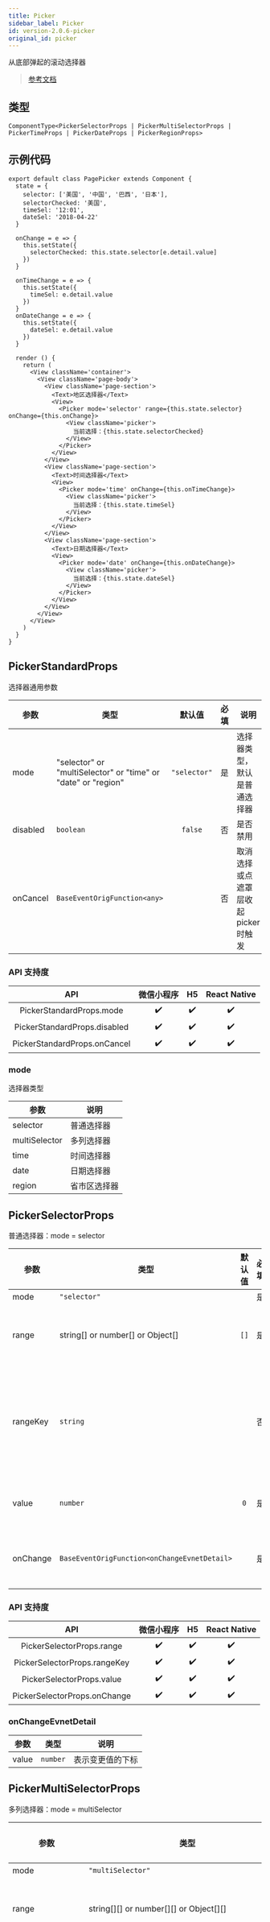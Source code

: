 ```yaml
---
title: Picker
sidebar_label: Picker
id: version-2.0.6-picker
original_id: picker
---
```


从底部弹起的滚动选择器

> [参考文档](https://developers.weixin.qq.com/miniprogram/dev/component/picker.html)

## 类型

```tsx
ComponentType<PickerSelectorProps | PickerMultiSelectorProps | PickerTimeProps | PickerDateProps | PickerRegionProps>
```

## 示例代码

```tsx
export default class PagePicker extends Component {
  state = {
    selector: ['美国', '中国', '巴西', '日本'],
    selectorChecked: '美国',
    timeSel: '12:01',
    dateSel: '2018-04-22'
  }

  onChange = e => {
    this.setState({
      selectorChecked: this.state.selector[e.detail.value]
    })
  }

  onTimeChange = e => {
    this.setState({
      timeSel: e.detail.value
    })
  }
  onDateChange = e => {
    this.setState({
      dateSel: e.detail.value
    })
  }

  render () {
    return (
      <View className='container'>
        <View className='page-body'>
          <View className='page-section'>
            <Text>地区选择器</Text>
            <View>
              <Picker mode='selector' range={this.state.selector} onChange={this.onChange}>
                <View className='picker'>
                  当前选择：{this.state.selectorChecked}
                </View>
              </Picker>
            </View>
          </View>
          <View className='page-section'>
            <Text>时间选择器</Text>
            <View>
              <Picker mode='time' onChange={this.onTimeChange}>
                <View className='picker'>
                  当前选择：{this.state.timeSel}
                </View>
              </Picker>
            </View>
          </View>
          <View className='page-section'>
            <Text>日期选择器</Text>
            <View>
              <Picker mode='date' onChange={this.onDateChange}>
                <View className='picker'>
                  当前选择：{this.state.dateSel}
                </View>
              </Picker>
            </View>
          </View>
        </View>
      </View>
    )
  }
}
```

## PickerStandardProps

选择器通用参数

| 参数 | 类型 | 默认值 | 必填 | 说明 |
| --- | --- | :---: | :---: | --- |
| mode | "selector" or "multiSelector" or "time" or "date" or "region" | `"selector"` | 是 | 选择器类型，默认是普通选择器 |
| disabled | `boolean` | `false` | 否 | 是否禁用 |
| onCancel | `BaseEventOrigFunction<any>` |  | 否 | 取消选择或点遮罩层收起 picker 时触发 |

### API 支持度

| API | 微信小程序 | H5 | React Native |
| :---: | :---: | :---: | :---: |
| PickerStandardProps.mode | ✔️ | ✔️ | ✔️ |
| PickerStandardProps.disabled | ✔️ | ✔️ | ✔️ |
| PickerStandardProps.onCancel | ✔️ | ✔️ | ✔️ |

### mode

选择器类型

| 参数 | 说明 |
| --- | --- |
| selector | 普通选择器 |
| multiSelector | 多列选择器 |
| time | 时间选择器 |
| date | 日期选择器 |
| region | 省市区选择器 |

## PickerSelectorProps

普通选择器：mode = selector

| 参数 | 类型 | 默认值 | 必填 | 说明 |
| --- | --- | :---: | :---: | --- |
| mode | `"selector"` |  | 是 | 选择器类型 |
| range | string[] or number[] or Object[] | `[]` | 是 | mode为 selector 或 multiSelector 时，range 有效 |
| rangeKey | `string` |  | 否 | 当 range 是一个 Object Array 时，通过 rangeKey 来指定 Object 中 key 的值作为选择器显示内容 |
| value | `number` | `0` | 是 | 表示选择了 range 中的第几个（下标从 0 开始） |
| onChange | `BaseEventOrigFunction<onChangeEvnetDetail>` |  | 是 | value 改变时触发 change 事件，event.detail = {value} |

### API 支持度

| API | 微信小程序 | H5 | React Native |
| :---: | :---: | :---: | :---: |
| PickerSelectorProps.range | ✔️ | ✔️ | ✔️ |
| PickerSelectorProps.rangeKey | ✔️ | ✔️ | ✔️ |
| PickerSelectorProps.value | ✔️ | ✔️ | ✔️ |
| PickerSelectorProps.onChange | ✔️ | ✔️ | ✔️ |

### onChangeEvnetDetail

| 参数 | 类型 | 说明 |
| --- | --- | --- |
| value | `number` | 表示变更值的下标 |

## PickerMultiSelectorProps

多列选择器：mode = multiSelector

| 参数 | 类型 | 默认值 | 必填 | 说明 |
| --- | --- | :---: | :---: | --- |
| mode | `"multiSelector"` |  | 是 | 选择器类型 |
| range | string[][] or number[][] or Object[][] | `[]` | 是 | mode为 selector 或 multiSelector 时，range 有效 |
| rangeKey | `string` |  | 否 | 当 range 是一个 Object Array 时，通过 rangeKey 来指定 Object 中 key 的值作为选择器显示内容 |
| value | string[] or number[] or Object[] | `[]` | 是 | 表示选择了 range 中的第几个（下标从 0 开始） |
| onChange | `BaseEventOrigFunction<onChangeEvnetDetail>` |  | 是 | 当 value 改变时触发 change 事件，event.detail = {value} |
| onColumnChange | `BaseEventOrigFunction<onColumnChangeEvnetDetail>` |  | 否 | 列改变时触发 |

### API 支持度

| API | 微信小程序 | H5 | React Native |
| :---: | :---: | :---: | :---: |
| PickerMultiSelectorProps.range | ✔️ | ✔️ | ✔️ |
| PickerMultiSelectorProps.rangeKey | ✔️ | ✔️ | ✔️ |
| PickerMultiSelectorProps.value | ✔️ | ✔️ | ✔️ |
| PickerMultiSelectorProps.onChange | ✔️ | ✔️ | ✔️ |
| PickerMultiSelectorProps.onColumnChange | ✔️ | ✔️ | ✔️ |

### onChangeEvnetDetail

| 参数 | 类型 | 说明 |
| --- | --- | --- |
| value | `number` | 表示变更值的下标 |

### onColumnChangeEvnetDetail

| 参数 | 类型 | 说明 |
| --- | --- | --- |
| column | `number` | 表示改变了第几列（下标从0开始） |
| value | `number` | 表示变更值的下标 |

## PickerTimeProps

时间选择器：mode = time

| 参数 | 类型 | 必填 | 说明 |
| --- | --- | :---: | --- |
| mode | `"time"` | 是 | 选择器类型 |
| value | `string` | 是 | value 的值表示选择了 range 中的第几个（下标从 0 开始） |
| start | `string` | 否 | 仅当 mode = timeordate 时有效，表示有效时间范围的开始，字符串格式为"hh:mm" |
| end | `string` | 否 | 仅当 mode = timeordate 时有效，表示有效时间范围的结束，字符串格式为"hh:mm" |
| onChange | `BaseEventOrigFunction<onChangeEvnetDetail>` | 是 | value 改变时触发 change 事件，event.detail = {value} |

### API 支持度

| API | 微信小程序 | H5 | React Native |
| :---: | :---: | :---: | :---: |
| PickerTimeProps.value | ✔️ | ✔️ | ✔️ |
| PickerTimeProps.start | ✔️ | ✔️ | ✔️ |
| PickerTimeProps.end | ✔️ | ✔️ | ✔️ |
| PickerTimeProps.onChange | ✔️ | ✔️ | ✔️ |

### onChangeEvnetDetail

| 参数 | 类型 | 说明 |
| --- | --- | --- |
| value | `number` | 表示变更值的下标 |

## PickerDateProps

日期选择器：mode = date

| 参数 | 类型 | 默认值 | 必填 | 说明 |
| --- | --- | :---: | :---: | --- |
| mode | `"date"` |  | 是 | 选择器类型 |
| value | `string` | `0` | 是 | 表示选中的日期，格式为"YYYY-MM-DD" |
| start | `string` |  | 否 | 仅当 mode = timeordate 时有效，表示有效时间范围的开始，字符串格式为"hh:mm" |
| end | `string` |  | 否 | 仅当 mode = timeordate 时有效，表示有效时间范围的结束，字符串格式为"hh:mm" |
| fields | "year" or "month" or "day" | `"day"` | 否 | 有效值 year, month, day，表示选择器的粒度 |
| onChange | `BaseEventOrigFunction<onChangeEvnetDetail>` |  | 是 | value 改变时触发 change 事件，event.detail = {value} |

### API 支持度

| API | 微信小程序 | H5 | React Native |
| :---: | :---: | :---: | :---: |
| PickerDateProps.value | ✔️ | ✔️ | ✔️ |
| PickerDateProps.start | ✔️ | ✔️ | ✔️ |
| PickerDateProps.end | ✔️ | ✔️ | ✔️ |
| PickerDateProps.fields | ✔️ | ✔️ | ✔️ |
| PickerDateProps.onChange | ✔️ | ✔️ | ✔️ |

### fields

| 参数 | 说明 |
| --- | --- |
| year | 选择器粒度为年 |
| month | 选择器粒度为月份 |
| day | 选择器粒度为天 |

### onChangeEvnetDetail

| 参数 | 类型 | 说明 |
| --- | --- | --- |
| value | `number` | 表示变更值的下标 |

## PickerRegionProps

省市区选择器：mode = region

| 参数 | 类型 | 默认值 | 必填 | 说明 |
| --- | --- | :---: | :---: | --- |
| mode | `"region"` |  | 是 | 选择器类型 |
| value | `string[]` | `[]` | 是 | 表示选中的省市区，默认选中每一列的第一个值 |
| customItem | `string` |  | 否 | 可为每一列的顶部添加一个自定义的项 |
| onChange | `BaseEventOrigFunction<onChangeEvnetDetail>` |  | 是 | value 改变时触发 change 事件，event.detail = {value, code, postcode}，其中字段 code 是统计用区划代码，postcode 是邮政编码 |

### API 支持度

| API | 微信小程序 | H5 | React Native |
| :---: | :---: | :---: | :---: |
| PickerRegionProps.value | ✔️ | ✔️ | ✔️ |
| PickerRegionProps.customItem | ✔️ | ✔️ | ✔️ |
| PickerRegionProps.onChange | ✔️ | ✔️ | ✔️ |

### onChangeEvnetDetail

| 参数 | 类型 | 说明 |
| --- | --- | --- |
| value | `number` | 表示变更值的下标 |
| code | string or number | 统计用区划代码 |
| postcode | string or number | 邮政编码 |

## API 支持度

| API | 微信小程序 | 百度小程序 | 支付宝小程序 | 字节跳动小程序 | H5 | React Native |
| :---: | :---: | :---: | :---: | :---: | :---: | :---: |
| Picker | ✔️ | ✔️ | ✔️ | ✔️ | ✔️ | ✔️ |

